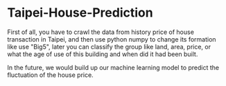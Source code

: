 # Taipei-House-Prediction
 First of all, you have to crawl  the data from history price of house transaction in Taipei, and then use python numpy to change its formation like use
 "Big5", later you can classify the group like land, area, price, or what the age of use of this building and when did it had been built.
 
 In the future, we would build up our machine learning model to predict the fluctuation of the house price.
